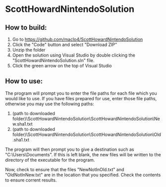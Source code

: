 # ScottHowardNintendoSolution

## How to build: 

1. Go to https://github.com/maclo4/ScottHowardNintendoSolution
2. Click the "Code" button and select "Download ZIP"
3. Unzip the folder
4. Open the solution using Visual Studio by double clicking the "ScottHowardNintendoSolution.sln" file.
5. Click the green arrow on the top of Visual Studio



## How to use:

The program will prompt you to enter the file paths for each file which you would like to use. If you have files prepared for use, enter those file paths, otherwise you may use the following paths: 

1. (path to downloaded folder)\ScottHowardNintendoSolution\ScottHowardNintendoSolution\New.sha1.txt
2. (path to downloaded folder)\ScottHowardNintendoSolution\ScottHowardNintendoSolution\Old.sha1.txt

The program will then prompt you to give a destination such as "C:\Users\Documents\". If this is left blank, the new files will be written to the directory of the executable for the program.

Now, check to ensure that the files "NewNotInOld.txt" and "OldNotInNew.txt" are in the location that you specified. Check the contents to ensure corrent results.

